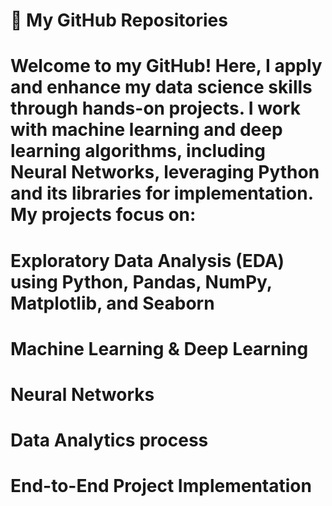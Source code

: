 # 🚀 My GitHub Repositories
# Welcome to my GitHub! Here, I apply and enhance my data science skills through hands-on projects. I work with machine learning and deep learning algorithms, including Neural Networks, leveraging Python and its libraries for implementation. My projects focus on:

# Exploratory Data Analysis (EDA) using Python, Pandas, NumPy, Matplotlib, and Seaborn
# Machine Learning & Deep Learning 
# Neural Networks
# Data Analytics process
# End-to-End Project Implementation

